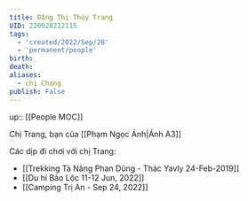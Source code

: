 ```yaml
---
title: Đặng Thị Thùy Trang
UID: 220928212115
tags:
  - 'created/2022/Sep/28'
  - 'permanent/people'
birth:
death:
aliases:
  - chị Chang
publish: False
---
```

up:: [[People MOC]]

Chị Trang, bạn của [[Phạm Ngọc Ánh|Ánh A3]]

Các dịp đi chơi với chị Trang:
- [[Trekking Tà Năng Phan Dũng - Thác Yavly 24-Feb-2019]]
- [[Du hí Bảo Lộc 11-12 Jun, 2022]]
- [[Camping Trị An - Sep 24, 2022]]